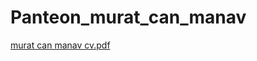 # Panteon_murat_can_manav
 
[murat can manav cv.pdf](https://github.com/MuradCan/Panteon_murat_can_manav/files/9027205/murat.can.manav.cv.pdf)
